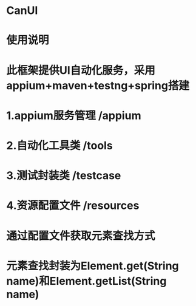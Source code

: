 # CanUI
# 使用说明
# 此框架提供UI自动化服务，采用appium+maven+testng+spring搭建
# 
# 1.appium服务管理 /appium
# 2.自动化工具类 /tools
# 3.测试封装类 /testcase
# 4.资源配置文件 /resources
#
# 通过配置文件获取元素查找方式
# 元素查找封装为Element.get(String name)和Element.getList(String name)